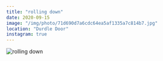 ```yaml
---
title: "rolling down"
date: 2020-09-15
image: "/img/photo/71d690d7a6cdc64ea5af1335a7c814b7.jpg"
location: "Durdle Door"
instagram: true
---
```


![rolling down](/img/photo/71d690d7a6cdc64ea5af1335a7c814b7.jpg)
